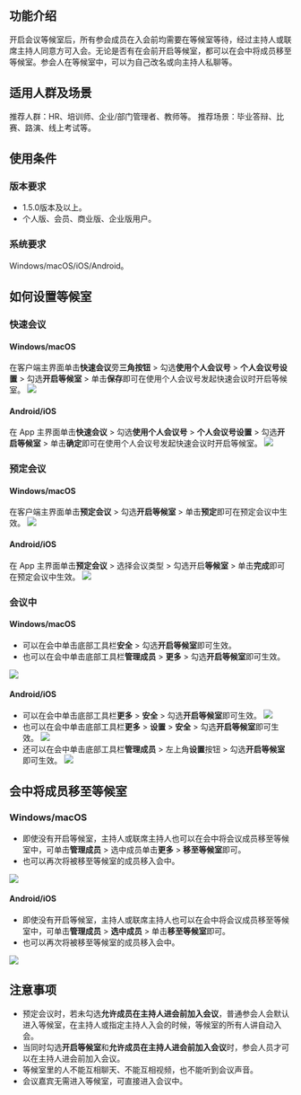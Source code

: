 ## 功能介绍
开启会议等候室后，所有参会成员在入会前均需要在等候室等待，经过主持人或联席主持人同意方可入会。无论是否有在会前开启等候室，都可以在会中将成员移至等候室。参会人在等候室中，可以为自己改名或向主持人私聊等。

## 适用人群及场景
推荐人群：HR、培训师、企业/部门管理者、教师等。
推荐场景：毕业答辩、比赛、路演、线上考试等。

## 使用条件
### 版本要求
- 1.5.0版本及以上。
- 个人版、会员、商业版、企业版用户。

### 系统要求
Windows/macOS/iOS/Android。

## 如何设置等候室
### 快速会议
#### Windows/macOS
在客户端主界面单击**快速会议**旁**三角按钮** > 勾选**使用个人会议号** > **个人会议号设置** > 勾选**开启等候室** > 单击**保存**即可在使用个人会议号发起快速会议时开启等候室。
![](https://qcloudimg.tencent-cloud.cn/raw/f5398686ab5dd21bd5599ee023b6b9ac.png)

#### Android/iOS
在 App 主界面单击**快速会议** > 勾选**使用个人会议号** > **个人会议号设置** > 勾选**开启等候室** > 单击**确定**即可在使用个人会议号发起快速会议时开启等候室。
![](https://qcloudimg.tencent-cloud.cn/raw/ad2a0a0a62787b9f547f9cae5b5cd1cb.png)

### 预定会议
#### Windows/macOS
在客户端主界面单击**预定会议** > 勾选**开启等候室** > 单击**预定**即可在预定会议中生效。
![](https://qcloudimg.tencent-cloud.cn/raw/3e295d39b1b555007e86328fc0e80d46.png)

#### Android/iOS
在 App 主界面单击**预定会议** > 选择会议类型 > 勾选开启**等候室** > 单击**完成**即可在预定会议中生效。
![](https://qcloudimg.tencent-cloud.cn/raw/f78e2ebf5676c511e87d89f498d5f7c3.png)

### 会议中
#### Windows/macOS
- 可以在会中单击底部工具栏**安全** > 勾选**开启等候室**即可生效。
- 也可以在会中单击底部工具栏**管理成员** > **更多** > 勾选**开启等候室**即可生效。

![](https://qcloudimg.tencent-cloud.cn/raw/311a42614ec91b2a67fd8ee65bcd6146.png)

#### Android/iOS
- 可以在会中单击底部工具栏**更多** > **安全** > 勾选**开启等候室**即可生效。
![](https://qcloudimg.tencent-cloud.cn/raw/fc9841227e45efced86bfcaedd306890.png)
- 也可以在会中单击底部工具栏**更多** > **设置** > **安全** > 勾选**开启等候室**即可生效。
![](https://qcloudimg.tencent-cloud.cn/raw/104ff28d33b83b48ef1993597f57eda6.png)
- 还可以在会中单击底部工具栏**管理成员** > 左上角**设置**按钮 > 勾选**开启等候室**即可生效。
![](https://qcloudimg.tencent-cloud.cn/raw/f242de6689195227153ae408231061a4.png)

## 会中将成员移至等候室
### Windows/macOS
- 即使没有开启等候室，主持人或联席主持人也可以在会中将会议成员移至等候室中，可单击**管理成员** > 选中成员单击**更多** > **移至等候室**即可。
- 也可以再次将被移至等候室的成员移入会中。

![](https://qcloudimg.tencent-cloud.cn/raw/bafe772cb9ae28ac7b3b2b8192ea42db.png)

#### Android/iOS
- 即使没有开启等候室，主持人或联席主持人也可以在会中将会议成员移至等候室中，可单击**管理成员** > **选中成员** > 单击**移至等候室**即可。
- 也可以再次将被移至等候室的成员移入会中。

![](https://qcloudimg.tencent-cloud.cn/raw/3ad69a0c9afda865f342dc4a13a72012.png)

## 注意事项
- 预定会议时，若未勾选**允许成员在主持人进会前加入会议**，普通参会人会默认进入等候室，在主持人或指定主持人入会的时候，等候室的所有人讲自动入会。
- 当同时勾选**开启等候室**和**允许成员在主持人进会前加入会议**时，参会人员才可以在主持人进会前加入会议。
- 等候室里的人不能互相聊天、不能互相视频，也不能听到会议声音。
- 会议嘉宾无需进入等候室，可直接进入会议中。
